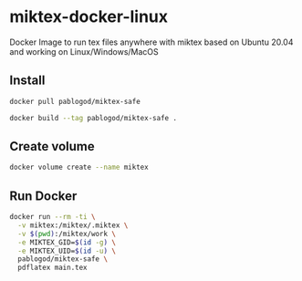 # miktex-docker-linux

Docker Image to run tex files anywhere with miktex based on Ubuntu 20.04 and working on Linux/Windows/MacOS

## Install


```bash
docker pull pablogod/miktex-safe
```

```bash
docker build --tag pablogod/miktex-safe .
```


## Create volume

```bash
docker volume create --name miktex
```

## Run Docker

```bash
docker run --rm -ti \
  -v miktex:/miktex/.miktex \
  -v $(pwd):/miktex/work \
  -e MIKTEX_GID=$(id -g) \
  -e MIKTEX_UID=$(id -u) \
  pablogod/miktex-safe \
  pdflatex main.tex

```
